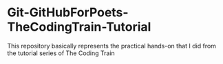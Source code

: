# Git-GitHubForPoets-TheCodingTrain-Tutorial
This repository basically represents the practical hands-on that I did from the tutorial series of The Coding Train
